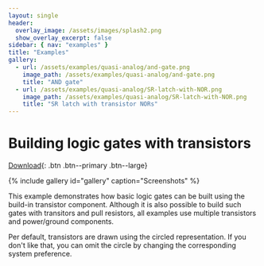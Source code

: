 ```yaml
---
layout: single
header:
  overlay_image: /assets/images/splash2.png
  show_overlay_excerpt: false
sidebar: { nav: "examples" }
title: "Examples"
gallery:
  - url: /assets/examples/quasi-analog/and-gate.png
    image_path: /assets/examples/quasi-analog/and-gate.png
    title: "AND gate"
  - url: /assets/examples/quasi-analog/SR-latch-with-NOR.png
    image_path: /assets/examples/quasi-analog/SR-latch-with-NOR.png
    title: "SR latch with transistor NORs"
---
```


# Building logic gates with transistors

[Download](https://github.com/flandreas/antares/releases/download/v0.7.0/Logic.Gates.from.transistors.zip){: .btn .btn--primary .btn--large}

{% include gallery id="gallery" caption="Screenshots" %}

This example demonstrates how basic logic gates can be built using the build-in
transistor component. Although it is also possible to build such gates with
transitors and pull resistors, all examples use multiple transistors and
power/ground components.

Per default, transistors are drawn using the circled representation. If you don't
like that, you can omit the circle by changing the corresponding system
preference.
